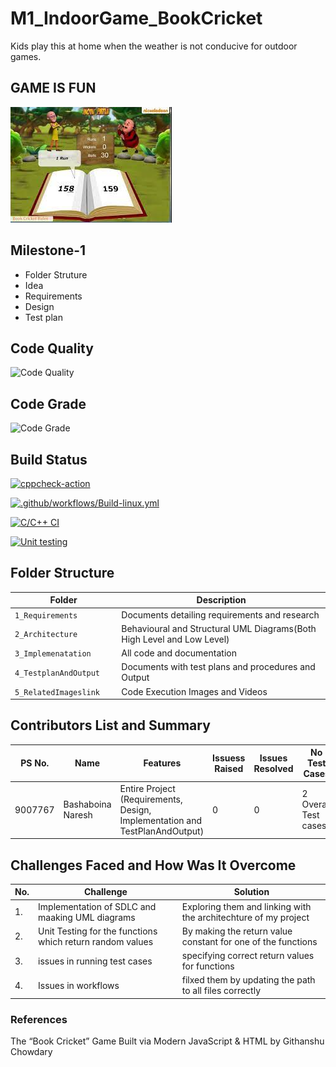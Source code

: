 # M1_IndoorGame_BookCricket
Kids play this at home when the weather is not conducive for outdoor games.

## GAME IS FUN
![GAME IS FUN](https://github.com/naresh9908/M1_IndoorGame_BookCricket/blob/main/5_RelatedImageslink/Home.png)
## Milestone-1
- Folder Struture
- Idea
- Requirements
- Design
- Test plan
## Code Quality
![Code Quality](https://api.codiga.io/project/31208/score/svg)
 ## Code Grade
 ![Code Grade](https://api.codiga.io/project/31208/status/svg)
 ## Build Status
 [![cppcheck-action](https://github.com/naresh9908/M1_IndoorGame_BookCricket/actions/workflows/%20cppcheck.yml/badge.svg)](https://github.com/naresh9908/M1_IndoorGame_BookCricket/actions/workflows/%20cppcheck.yml)


  [![.github/workflows/Build-linux.yml](https://github.com/naresh9908/M1_IndoorGame_BookCricket/actions/workflows/Build-linux.yml/badge.svg)](https://github.com/naresh9908/M1_IndoorGame_BookCricket/actions/workflows/Build-linux.yml)


 [![C/C++ CI](https://github.com/naresh9908/M1_IndoorGame_BookCricket/actions/workflows/%20c_build.yml/badge.svg)](https://github.com/naresh9908/M1_IndoorGame_BookCricket/actions/workflows/%20c_build.yml)
 

 [![Unit testing](https://github.com/naresh9908/M1_IndoorGame_BookCricket/actions/workflows/Unit-test.yml/badge.svg)](https://github.com/naresh9908/M1_IndoorGame_BookCricket/actions/workflows/Unit-test.yml)

 
## Folder Structure
Folder                   | Description
-------------------------| -----------------------------------------
`1_Requirements`         | Documents detailing requirements and research
`2_Architecture      `         | Behavioural and Structural UML Diagrams(Both High Level and Low Level)
`3_Implemenatation `     | All code and documentation
`4_TestplanAndOutput     `       | Documents with test plans and procedures and Output
`5_RelatedImageslink`      | Code Execution Images and Videos



## Contributors List and Summary

PS No. |  Name               |    Features    | Issuess Raised |Issues Resolved|No Test Cases|Test Case Pass
-------|---------------------|----------------|----------------|---------------|-------------|--------------
9007767 | Bashaboina Naresh | Entire Project (Requirements, Design, Implementation and TestPlanAndOutput)  | 0        |0  |2 Overall Test cases  | all Passed     
  

## Challenges Faced and How Was It Overcome
| No. | Challenge | Solution
|-----|-----------|--------
|1. | Implementation of SDLC and maaking UML diagrams | Exploring them and linking with the architechture of my project 
|2. | Unit Testing for the functions which return random values | By making the return value constant for one of the functions |
|3. | issues in running test cases | specifying correct return values for functions
|4. | Issues in workflows | filxed them by updating the path to all files correctly
### References
The “Book Cricket” Game Built via Modern JavaScript & HTML by Githanshu Chowdary
